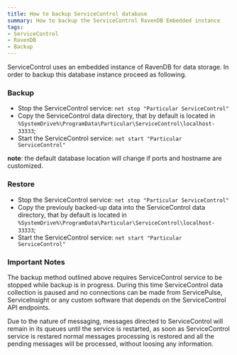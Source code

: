 ```yaml
---
title: How to backup ServiceControl database
summary: How to backup the ServiceControl RavenDB Embedded instance
tags:
- ServiceControl
- RavenDB
- Backup
---
```

ServiceControl uses an embedded instance of RavenDB for data storage. In order to backup this database instance proceed as following.

### Backup


* Stop the ServiceControl service: `net stop "Particular ServiceControl"`
* Copy the ServiceControl data directory, that by default is located in `%SystemDrive%\ProgramData\Particular\ServiceControl\localhost-33333`;
* Start the ServiceControl service: `net start "Particular ServiceControl"`

**note**: the default database location will change if ports and hostname are customized.

### Restore

* Stop the ServiceControl service: `net stop "Particular ServiceControl"`
* Copy the previouly backed-up data into the ServiceControl data directory, that by default is located in `%SystemDrive%\ProgramData\Particular\ServiceControl\localhost-33333`;
* Start the ServiceControl service: `net start "Particular ServiceControl"`

### Important Notes

The backup method outlined above requires ServiceControl service to be stopped while backup is in progress. During this time ServiceControl data collection is paused and no connections can be made from ServicePulse, ServiceInsight or any custom software that depends on the ServiceControl API endpoints.

Due to the nature of messaging, messages directed to ServiceControl will remain in its queues until the service is restarted, as soon as ServiceControl service is restared normal messages processing is restored and all the pending messages will be processed, without loosing any information.
